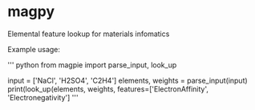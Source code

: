 # magpy
Elemental feature lookup for materials infomatics

Example usage:

''' python
from magpie import parse_input, look_up

input = ['NaCl', 'H2SO4', 'C2H4']
elements, weights = parse_input(input)
print(look_up(elements, weights, features=['ElectronAffinity', 
                                            'Electronegativity']
'''
